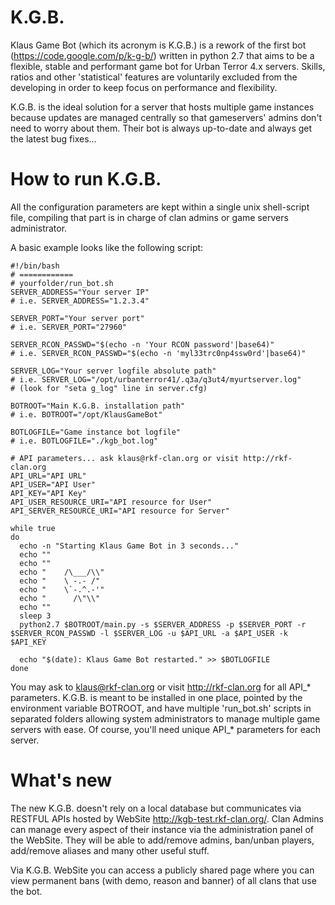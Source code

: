 K.G.B.
======

Klaus Game Bot (which its acronym is K.G.B.) is a rework of the first bot (https://code.google.com/p/k-g-b/) written in python 2.7 that aims to be a flexible, stable and performant game bot for Urban Terror 4.x servers. Skills, ratios and other 'statistical' features are voluntarily excluded from the developing in order to keep focus on performance and flexibility.

K.G.B. is the ideal solution for a server that hosts multiple game instances because updates are managed centrally so that gameservers' admins don't need to worry about them. Their bot is always up-to-date and always get the latest bug fixes...


How to run K.G.B.
====================

All the configuration parameters are kept within a single unix shell-script file, compiling that part is in charge of clan admins or game servers administrator.

A basic example looks like the following script:

    #!/bin/bash
    # ============
    # yourfolder/run_bot.sh
    SERVER_ADDRESS="Your server IP"
    # i.e. SERVER_ADDRESS="1.2.3.4"
    
    SERVER_PORT="Your server port"
    # i.e. SERVER_PORT="27960"
    
    SERVER_RCON_PASSWD="$(echo -n 'Your RCON password'|base64)"
    # i.e. SERVER_RCON_PASSWD="$(echo -n 'myl33trc0np4ssw0rd'|base64)"
   
    SERVER_LOG="Your server logfile absolute path"
    # i.e. SERVER_LOG="/opt/urbanterror41/.q3a/q3ut4/myurtserver.log"
    # (look for "seta g_log" line in server.cfg)
   
    BOTROOT="Main K.G.B. installation path"
    # i.e. BOTROOT="/opt/KlausGameBot"

    BOTLOGFILE="Game instance bot logfile"
    # i.e. BOTLOGFILE="./kgb_bot.log"

    # API parameters... ask klaus@rkf-clan.org or visit http://rkf-clan.org
    API_URL="API URL"
    API_USER="API User"
    API_KEY="API Key"
    API_USER_RESOURCE_URI="API resource for User"
    API_SERVER_RESOURCE_URI="API resource for Server"

    while true
    do
      echo -n "Starting Klaus Game Bot in 3 seconds..."
      echo ""
      echo ""
      echo "    /\___/\\"
      echo "    \ -.- /"
      echo "    \`-.^.-'"
      echo "      /\"\\"
      echo ""
      sleep 3
      python2.7 $BOTROOT/main.py -s $SERVER_ADDRESS -p $SERVER_PORT -r $SERVER_RCON_PASSWD -l $SERVER_LOG -u $API_URL -a $API_USER -k $API_KEY

      echo "$(date): Klaus Game Bot restarted." >> $BOTLOGFILE
    done

You may ask to klaus@rkf-clan.org or visit http://rkf-clan.org for all API_* parameters. 
K.G.B. is meant to be installed in one place, pointed by the environment variable BOTROOT, and have multiple 'run_bot.sh' scripts in separated folders allowing system administrators to manage multiple game servers with ease. Of course, you'll need unique API_* parameters for each server.


What's new
====================
The new K.G.B. doesn't rely on a local database but communicates via RESTFUL APIs hosted by WebSite http://kgb-test.rkf-clan.org/.
Clan Admins can manage every aspect of their instance via the administration panel of the WebSite. They will be able to add/remove admins, ban/unban players, add/remove aliases and many other useful stuff.

Via K.G.B. WebSite you can access a publicly shared page where you can view permanent bans (with demo, reason and banner) of all clans that use the bot.